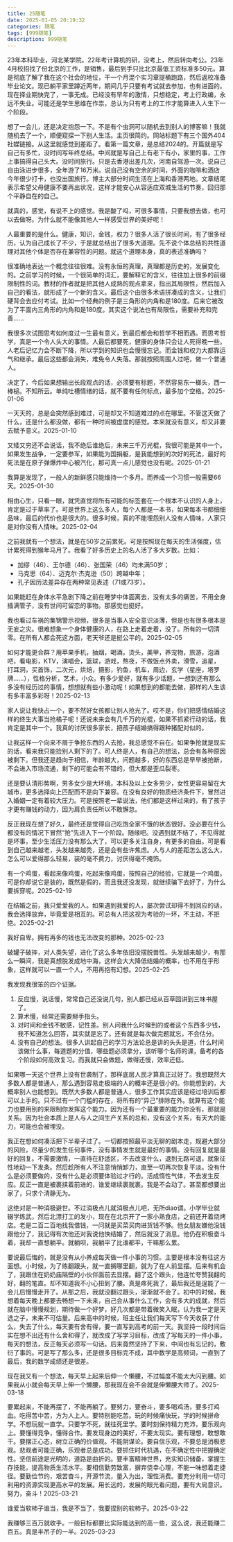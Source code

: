 ```yaml
---
title: 25随笔
date: 2025-01-05 20:19:32
categories: 随笔
tags: [999随笔]
description: 999随笔
---
```

23年本科毕业，河北某学院。22年考计算机的研，没考上，然后转向考公。23年4月校招找了份北京的工作，是销售，最后到手只比北京最低工资标准多50元。算是彻底了解了我在这个社会的地位，干一个月混个实习章提桶跑路，然后返校准备毕业论文。现已躺平家里蹲近两年，期间几乎只要有考试就去参加，也有进面的。现在择业期快完了，一事无成。已经没有早年的激情，只想稳定，考上行政编，永远不失业。可能还是学生思维在作祟，总认为只有考上的工作才能算进入人生下一个阶段。

想了一会儿，还是决定抱怨一下。不是有个虫洞可以随机去到别人的博客嘛！我就随机去了一个，顺便窥探一下别人生活。主页很简约。网站标题下有三个国外404社媒链接。从这里就感觉到差距了。看第一篇文章，是总结2024的。开篇就是写自己有多忙，没时间写年终总结。中间就是写自己上有老下有小，家里的事，工作上事搞得自己头大。没时间旅行。只是去香港出差几次，河南自驾游一次。说自己自由泳进步很多，全年游了16万米。说自己没有空余的时间，外面的咖啡和酒店今年很少打卡，也没出国旅行。博主大部分时间生活在上海和香港两地。文章结尾表示希望父母健康不要再出状况，这样才能安心从容适应双城生活的节奏，回归那个平静自在的自己。

就真的，感觉，有说不上的感觉。我是酸了吗，可很多事情，只要我想去做，也可以去做呀。为什么就不能像其他人一样感受世界的美好呢！

人最重要的是什么。健康，知识，金钱，权力？很多人活了很长时间，有了很多经历，认为自己成长了不少，于是就总结出了很多大道理。先不说个体总结的共性道理对其他个体是否存在兼容性的问题。就这个道理本身，真的表述准确吗？

很准确地表达一个概念往往很难。没有永恒的真理，真理都是历史的，发展变化的。之前学习的时候，一个很简单的词汇，要解释它的含义，往往加上很多的前缀限制性的词。教材的作者就是把其他人成熟的观点拿来，指出其局限性，然后加入自己的看法，就形成了一个新的含义。最后这个由很多术语拼凑成的含义，让我们硬背会去应付考试。比如一个经典的例子是三角形的内角和是180度。后来它被改为了平面内三角形的内角和是180度。其实这个说法也有局限性，需要补充和完善……

我很多次试图思考如何度过一生最有意义，到最后都会和哲学不相而遇。而思考哲学，真是一个令人头大的事情。人最后都要死，健康的身体只会让人死得晚一些。人老后记忆力会不断下降，所以学到的知识也会慢慢忘记。而金钱和权力大都靠运气和继承。最后这些都会消失，难免令人失落。那就按照周围人过吧，做一个普通人。

决定了，今后如果想输出长段观点的话，必须要有标题，不然容易东一榔头，西一棒槌。不知所云。单纯吐槽情绪的话，就不要有任何标点，最多加个空格。2025-01-06

一天天的，总是会突然感到难过，可是却又不知道难过的点在哪里。不管这天做了什么，还是什么都没做，都有一种时间被虚度的感觉。本来就没有意义，却又非要去赋予意义。2025-01-10

又矮又穷还不会说话，我不绝后谁绝后，未来三千万光棍，我很可能是其中一个。如果发生战争，一定要参军，如果能为国捐躯，是我能想到的次好的死法，最好的死法是在原子弹爆炸中心被汽化，那可真一点儿感觉也没有呢。2025-01-21

我算是发现了，一般人的新鲜感只能维持一个多月。而养成一个习惯一般需要66天。2025-01-30

相由心生，只看一眼，就凭直觉将所有可能的标签套在一个根本不认识的人身上，肯定是过于草率了。可是世界上这么多人，每个人都是一本书，如果每本书都细细品味，最后的代价也是很大的。很多时候，真的不能埋怨别人没有人情味，人家只是对你没有人情味。2025-02-04

之前我就有一个想法，就是在50岁之前累死。可是按照现在每天的生活强度，估计累死得到猴年马月了。我看了好多历史上的名人活了多大岁数。比如：
- 加缪（46）、王尔德（46）、张国荣（46）均未满50岁；  
- 马克思（64）、迈克尔·杰克逊（50）跨越中年；  
- 孔子因历法差异存在两种常见表述（71或73岁）。

如果能赶在身体水平急剧下降之前在睡梦中体面离去，没有太多的痛苦，不用全身插满管子，没有世间可留恋的事物。那感觉也挺好。

我也看过车祸的集锦警示视频，很多是当事人安全意识淡薄，但是也有很多根本是无妄之灾。很难想象一个身体健康的人，在路上走着走着，没了。所有的一切清零。在所有人都会死这方面，老天爷还是挺公平的。2025-02-05

如何才能更合群？用苹果手机，抽烟，喝酒，烫头，美甲，养宠物，旅游，泡酒吧，看电影，KTV，演唱会，篮球，游戏，熬夜，不做饭点外卖，滑雪，追星，打耳洞，买首饰，二次元，烘焙，摄影，钓鱼，机车，周边，玄学（星座，塔罗牌……），性格分析，艺术，小众。有多少爱好，就有多少话题，一想到还有那么多没有经历过的事情，想想就有些小激动呢！如果想到的都能去做，那样的人生该有多丰富多彩呀！2025-02-13

家人说让我快占一个，要不然好女孩都让别人抢光了。哎不是，你们把感情结婚这样的终生大事当抢橘子呢！还说未来会有几千万的光棍，如果不抓紧行动的话，我肯定是其中一个。我真的讨厌很多家长，把孩子结婚搞得跟种猪配对似的。

让我这样一个向来不屑于争抢东西的人去抢，我总感觉不自在。如果争抢就是现实的话，看来我只能捡别人剩下的了。可人终是人，有自己的想法，总会有各种原因被剩下。但我还是趋向于相信，年龄越大，问题越多，好的东西总是早早被抢断，不会进入市场流通，剩下的可能会有不错的，但大都是歪瓜裂枣。

还是要认清形势啊，男多女少是大环境，本科及以上女多男少，女性更容易留在大城市，更多选择向上匹配而不是向下兼容。在没有良好的物质经济条件下，冒然进入婚姻一定有着较大压力。可是按照老一辈说法，他们都是这样过来的，有了孩子才更有赚钱的动力，因为肩负责任所以不敢懈怠。

反正我现在想了好久，最终还是觉得自己吃饱全家不饿的状态很好。没必要在什么都没有的情况下冒然“抢”先进入下一个阶段。随缘吧。没遇到就不结了，不见得就是坏事，至少生活压力没有那么大了，可以更多关注自身，有更多的自由。可是看到自己越来越老，头发越来越秃，还是会有些许焦虑。人与人的差距怎么这么大，怎么可以爱得那么轻易，装的毫不费力，讨厌得毫不掩饰。

有一个鸡蛋，看起来像鸡蛋，吃起来像鸡蛋，按照自己的经验，它就是一个鸡蛋。可是你却说它是装的，既然是假的，而且我还没发现，就继续骗下去好了，为什么要拆穿呢。2025-02-19

在结婚之前，我只爱爱我的人。如果遇到我爱的人，屡次尝试却得不到回应的话，我会选择放弃，毕竟爱是相互的。可总有人把这视为考验的一环，不主动，不拒绝。2025-02-21

我好自卑。拥有再多的钱也无法改变的那种。2025-02-23

破罐子破摔，对人类失望，进化了这么多年依旧没摆脱兽性。头发越来越少，有那么一瞬间，我是真想脱发成地中海，这样会大大降低结婚的概率，也不用在乎形象，这样就可以一直一个人，不用再抱有幻想。2025-02-25

我发现我很笨的四个证据。
1. 反应慢，说话慢，常常自己还没说几句，别人都已经从百草园讲到三味书屋了。
2. 算术慢，经常还需要掰手指头。
3. 对时间和金钱不敏感，记性差。别人问我什么时候到的或者这个东西多少钱，我不知道怎么回答，其实就是忘了。还有就是每次做完题就忘，不会估分。
4. 没有自己的想法。很多人讲起自己的学习方法论总是讲的头头是道，什么时间该做什么事，每道题的分值，哪些题必须拿分，该听哪个名师的课，备考的各个阶段如何高效复习。而我就只会做题，做得还慢，效率还低。

如果哪一天这个世界上没有世袭制了，那样底层人民才算真正过好了。我想既然大多数人都是普通人，那么遇到容易走极端的人的概率还是很小的。你能想到的，大概率别人也能想到。既然大多数人都是普通人，很多工作其实应该是经过培训后都可以上手的。只不过有一个门槛的存在，将所有的“异己”排除在外。就算有这个能力也要用别的来限制你发挥这个能力。因为还有一个最重要的能力你没有，那就是关系。因为社会本质上是人与人之间生产关系的总和，没有这个关系，有天大的能力，可能也会被埋没。

我正在想如何凑活把下半辈子过了。一切都按照最平淡无聊的剧本走，规避大部分的风险，尽量少的发生任何事件，没有事情发生就是最好的事情。没有回复就是最好的回复。不需要激情，一直待在舒适区，不去改变什么，退到无路可退，就象征性地动一下发条。然后趁所有人不注意悄悄卸力，直至一切再次恢复平淡。没有什么是必须要做的，没有什么是必须要体验过才行的。活成惰性气体，不去发生反应。反正一直是被裹挟着前进的，谁爱继续裹就裹。我是不会动了。甚至都想要出家了，只求个清静无为。

这绝对是一种消极避世。不过消极点儿就消极点儿吧，无所diao谓。小学毕业就辍学练武，然后北漂打工的发小，现在在北京开了一家小熟食店，之前还开着烧烤店。老是二百二百地找我借钱，一问就是买菜买肉进货钱不够。他女朋友嫌他没钱跟他分了，我记得有次他还对我说他快结婚了，然后就没了消息。他仍在积极奋斗着，我却一直想躺平。就躺呗，我躺平了比谁都平，干嘛那么累。

要说最后悔的，就是没有从小养成每天做一件小事的习惯。主要是根本没有往这方面想。小时候，为了练翻跟头，就一直搁哪里翻，就为了在人前显摆。后来有机会了，我跟住在奶奶庙隔壁的小伙伴面前去显摆。翻了这个跟头，他连忙夸赞我翻的好，翻的笔直。却不知道我不小心扭到了腰。真是疼死我了，最后我还是逞能了一会儿后慢慢走开了。从那之后，我就没翻过跟头，渐渐就不会了。初中的时候，我想着每天晚上都要去畅想一下未来，自己会从事什么工作，会有多大的成就，然后就在脑中慢慢规划，期待做一个好梦，好几次都是带着微笑入眠，认为我一定是天选之子，未来不可估量。后来高中的时候，班主任让我们每天写下今天收获了什么，失去了什么，每天要有舍有得，要一直写到高考的前一天。我坚持一段时间后实在想不出还有什么舍和得了，就改成了写学习目标，改成了写每天的一件小事，每天的想法，反正每天必须写一句话。后来竟然坚持了下来，中间也有忘记的，敷衍了事的。可是写了那么多，还是很多目标完不成，其中数学是高频词，一直到了最后，我的数学成绩还是很差。

现在我又有一个想法，每天早上起来后伸一个懒腰，不过幅度不能太大闪到腰。如果我从小就会每天早上伸一个懒腰，那我现在会不会就是伸懒腰大师了。2025-03-18

要累起来，不能再摆了，不能再躺了。要努力，要奋斗，要多喝鸡汤，要多打鸡血。吃得苦中苦，方为人上人。要特别能吃苦。玩的时候痛快玩，学的时候拼命学。不想玩就一直学。只要学不死，就往死里学。要时刻保持精力充沛，要乐观向上。要懂得竞争，懂得合作。要发现身边的美好，不要太现实。要有理想，敢想敢干。要摆正心态，树立正确的价值观。不能阴谋论。要自信乐观，不要总是消极悲观。悲观者可能正确，乐观者总是成功。要抓住时代机遇，在不确定性中把握确定性。坚信前途是光明的，道路是曲折的。要丰富精神世界，充实知识储备，掌握生存技能，提高物质生活水平。要相信勤劳致富，摒弃侥幸心理，不能一味想着走捷径。要勤俭节约，艰苦奋斗，开源节流，量入为出，理性消费。要充分利用一切可利用的资源实现更高水平的发展。用长远的，发展的眼光看问题，要有大局意识。努力，奋斗！2025-03-21


谁爱当软柿子谁当，我是不当了，我要捏别的软柿子。2025-03-22

我赚够三百万就收手。一般目标都要比实际能达到的高一些，这么说，我还能赚二百五。真是半吊子的一半。2025-03-23
